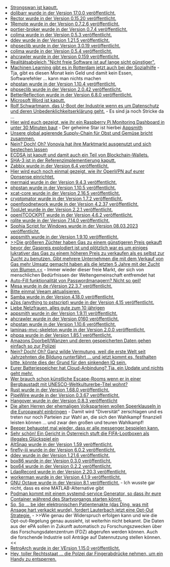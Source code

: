 * [Strongswan ist kaputt.](https://blog.fefe.de/?ts=9afa4d41)
* [dolibarr wurde in der Version 17.0.0 veröffentlicht.](https://github.com/Dolibarr/dolibarr/releases/tag/17.0.0)
* [Rector wurde in der Version 0.15.20 veröffentlicht.](https://github.com/rectorphp/rector/releases/tag/0.15.20)
* [1Remote wurde in der Version 0.7.2.6 veröffentlicht.](https://github.com/1Remote/1Remote/releases/tag/0.7.2.6)
* [portier-broker wurde in der Version 0.7.4 veröffentlicht.](https://github.com/portier/portier-broker/releases/tag/v0.7.4)
* [colima wurde in der Version 0.5.3 veröffentlicht.](https://github.com/abiosoft/colima/releases/tag/v0.5.3)
* [ddev wurde in der Version 1.21.5 veröffentlicht.](https://github.com/ddev/ddev/releases/tag/v1.21.5)
* [phpseclib wurde in der Version 3.0.19 veröffentlicht.](https://github.com/phpseclib/phpseclib/releases/tag/3.0.19)
* [colima wurde in der Version 0.5.4 veröffentlicht.](https://github.com/abiosoft/colima/releases/tag/v0.5.4)
* [ahcrawler wurde in der Version 0.159 veröffentlicht.](https://github.com/axelhahn/ahcrawler/pull/15)
* [Realitätsabgleich "Nicht freie Software ist auf lange sicht günstiger".](http://blog.fefe.de/?ts=9afb276a)
* [Machinen Learning gibt es in Rotterdam jetzt auch bei der Sozialhilfe](http://blog.fefe.de/?ts=9af8a7cc) - Tja, gibt es diesen Monat kein Geld und damit kein Essen, Softwarefehler ... kann man nichts machen
* [phpstan wurde in der Version 1.10.4 veröffentlicht.](https://github.com/phpstan/phpstan/releases/tag/1.10.4)
* [phpseclib wurde in der Version 2.0.42 veröffentlicht.](https://github.com/phpseclib/phpseclib/releases/tag/2.0.42)
* [BetterReflection wurde in der Version 6.8.0 veröffentlicht.](https://github.com/Roave/BetterReflection/releases/tag/6.8.0)
* [Microsoft Word ist kaputt.](https://www.bleepingcomputer.com/news/security/proof-of-concept-released-for-critical-microsoft-word-rce-bug/)
* [Rolf Schwartmann, das U-Boot der Industrie wenn es um Datenschutz und deren Unbedenklichkeitserklärung geht.](https://www.kuketz-blog.de/das-lobbyinstitut-vom-datenschutz-experten-rolf-schwartmann-das-ttdsg-teil3/) - Es sind ja noch Stricke da ...
* [Hier wird euch gezeigt, wie ihr ein Raspberry Pi Monitoring Dashboard in unter 30 Minuten baut](https://opensource.com/article/23/3/build-raspberry-pi-dashboard-appsmith) - Der geheime Star ist hierbei [Appsmith](https://github.com/appsmithorg/appsmith)
* [Unsere global agierende Supply-Chain für Obst und Gemüse bricht zusammen.](http://blog.fefe.de/?ts=9af9a4e0)
* [Nein? Doch! Oh? Vonovia hat ihre Marktmarkt ausgenutzt und sich bestechen lassen](http://blog.fefe.de/?ts=9af9e792)
* [ECDSA ist kaputt und damit auch ein Teil von Blockchain-Wallets.](http://blog.fefe.de/?ts=9af9cd61)
* [SHA-3 ist in der Referenzimplementierung kaputt.](http://blog.fefe.de/?ts=9af9c7a3)
* [Zabbix wurde in der Version 6.4 veröffentlicht.](https://blog.zabbix.com/zabbix-6-4-is-out-now/25444/)
* [Hier wird euch noch einmal gezeigt, wie ihr OpenVPN auf eurer Opnsense einrichtet.](https://www.windowspro.de/thomas-joos/openvpn-opnsense-einrichten)
* [mermaid wurde in der Version 9.4.3 veröffentlicht.](https://github.com/mermaid-js/mermaid/releases/tag/v9.4.3)
* [phpstan wurde in der Version 1.10.5 veröffentlicht.](https://github.com/phpstan/phpstan/releases/tag/1.10.5)
* [xcat-core wurde in der Version 2.16.5 veröffentlicht.](https://github.com/xcat2/xcat-core/releases/tag/2.16.5)
* [cryptomator wurde in der Version 1.7.2 veröffentlicht.](https://github.com/cryptomator/cryptomator/releases/tag/1.7.2)
* [openfoodnetwork wurde in der Version 4.2.37 veröffentlicht.](https://github.com/openfoodfoundation/openfoodnetwork/releases/tag/v4.2.37)
* [ToolJet wurde in der Version 2.2.1 veröffentlicht.](https://github.com/ToolJet/ToolJet/releases/tag/v2.2.1)
* [openITCOCKPIT wurde in der Version 4.6.2 veröffentlicht.](https://github.com/it-novum/openITCOCKPIT/releases/tag/openITCOCKPIT-4.6.2)
* [rqlite wurde in der Version 7.14.0 veröffentlicht.](https://github.com/rqlite/rqlite/releases/tag/v7.14.0)
* [Sophia Script for Windows wurde in der Version 08.03.2023 veröffentlicht.](https://github.com/farag2/Sophia-Script-for-Windows/releases/tag/6.4.0)
* [appsmith wurde in der Version 1.9.10 veröffentlicht.](https://github.com/appsmithorg/appsmith/releases/tag/v1.9.10)
* [>>Die größeren Züchter haben Gas zu einem günstigeren Preis gekauft bevor der Gaspreis explodiert ist und plötzlich war es um einiges lukrativer das Gas zu einem höheren Preis zu verkaufen als es selbst zur Zucht zu benutzen. Gibt mehrere Unternehmen die mit dem Verkauf von Gas mehr Umsatz gemacht haben als die letzten 5 Jahre mit der Zucht von Blumen.<<](http://blog.fefe.de/?ts=9af6bca5) - Immer wieder dieser freie Markt, der sich von menschlichen Bedürfnissen der Weltengemeinschaft entfremdet hat
* [Auto-Fill funktionalität von Passwordmanagern? Nicht so geil!](https://www.bleepingcomputer.com/news/security/bitwarden-flaw-can-let-hackers-steal-passwords-using-iframes/)
* [Mesa wurde in de rVersion 22.3.7 veröffentlicht.](https://www.phoronix.com/news/Mesa-22.3.7-Released)
* [Bitte einmal Veeam aktualisieren.](https://www.bleepingcomputer.com/news/security/veeam-fixes-bug-that-lets-hackers-breach-backup-infrastructure/)
* [Samba wurde in der Version 4.18.0 veröffentlicht.](https://lwn.net/Articles/925632/)
* [a2ps (anything to pstscript) wurde in der Version 4.15 veröffentlicht.](https://lwn.net/Articles/925631/)
* [Liebe Netzfrauen, alles gute zum 10 jährigen](https://netzfrauen.org/2023/03/08/netzfrauen-2/)
* [appsmith wurde in der Version 1.9.11 veröffentlicht.](https://github.com/appsmithorg/appsmith/releases/tag/v1.9.11)
* [ahcrawler wurde in der Version 0160 veröffentlicht.](https://github.com/axelhahn/ahcrawler/pull/17)
* [phpstan wurde in der Version 1.10.6 veröffentlicht.](https://github.com/phpstan/phpstan/releases/tag/1.10.6)
* [laminas-mvc-skeleton wurde in der Version 2.0.0 veröffentlicht.](https://github.com/laminas/laminas-mvc-skeleton/releases/tag/2.0.0)
* [phpqa wurde in der Version 1.85.1 veröffentlicht.](https://github.com/jakzal/phpqa/releases/tag/v1.85.1)
* [Amazons Doorbell/Wanzen und deren gespeicherten Daten gehen einfach so zur Polizei](http://blog.fefe.de/?ts=9af4dd96)
* [Nein? Doch! Oh? Ganz wilde Vermutung, weil die erste Welt seit Jahrzehnten die Bildung runterfährt ... und jetzt kommt es, festhalten bitte, könnte dies der Grund für den sinkenden IQ sein.](http://blog.fefe.de/?ts=9af72f29)
* [Eurer Batteriespeicher hat Cloud-Anbindung? Tja, ein Update und nichts geht mehr.](http://blog.fefe.de/?ts=9af7220c)
* [Wer brauch schon künstliche Escape-Rooms wenn er in einer Bergbaustadt mit UNESCO-Weltkulturerbe-Titel wohnt?](https://www.youtube.com/watch?v=O1zRXV0Hos0)
* [Rust wurde in der Version 1.68.0 veröffentlicht.](https://blog.rust-lang.org/2023/03/09/Rust-1.68.0.html)
* [PipeWire wurde in der Version 0.3.67 veröffentlicht.](https://www.phoronix.com/news/PipeWire-0.3.67-Released)
* [Hangover wurde in der Version 0.8.3 veröffentlicht](https://www.phoronix.com/news/Hangover-0.8.3)
* [Die alten Herren der ehemaligen Volksparteien wollen Speerklauseln in die Europawahl einbringen](https://www.patrick-breyer.de/europaabgeordnete-sperrklausel-zur-europawahl-ist-anschlag-auf-unsere-demokratie-und-gefaehrdet-europa/) - Damit wird "Diversität" zerschlagen und es treten nur noch Parteien zur Wahl an, die sich den Wahlkampf finanziell leisten können ... und zwar den großen und teuren Wahlkampf!
* [Beeper behauptet mal wieder, dass er alle messenger bespielen kann.](https://gnulinux.ch/multi-messenger-beeper)
* [Sehr schön! Ein Gericht in Österreich stuft die FIFA-Lootboxen als illegales Glückspiel ein](https://www.onli-blogging.de/2246/Linksammlung-102023.html)
* [AltSnap wurde in der Version 1.59 veröffentlicht.](https://github.com/RamonUnch/AltSnap/releases/tag/1.59)
* [firefly-iii wurde in der Version 6.0.2 veröffentlicht.](https://github.com/firefly-iii/firefly-iii/releases/tag/v6.0.2)
* [ddev wurde in der Version 1.21.6 veröffentlicht.](https://github.com/ddev/ddev/releases/tag/v1.21.6)
* [box86 wurde in der Version 0.3.0 veröffentlicht.](https://github.com/ptitSeb/box86/releases/tag/v0.3.0)
* [box64 wurde in der Version 0.2.2 veröffentlicht.](https://github.com/ptitSeb/box64/releases/tag/v0.2.2)
* [LdapRecord wurde in der Version 2.20.3 veröffentlicht.](https://github.com/DirectoryTree/LdapRecord/releases/tag/v2.20.3)
* [workerman wurde in der Version 4.1.9 veröffentlicht.](https://github.com/walkor/workerman/releases/tag/v4.1.9)
* [GNU Octave wurde in der Version 8.1 veröffentlicht.](https://www.phoronix.com/news/GNU-Octave-8.1) - Ich wusste gar nicht, dass es eine MATLAB-Alternative gibt
* [Podman kommt mit einem systemd-service Generator, so dass ihr eure Container während des Startvorgangs starten könnt.](https://www.putorius.net/how-to-start-podman-containers-on-boot.html)
* [So, So ... be ider elektronischen Patientenakte (das Ding, was mit Ansage hart verkackt wurde), fordert Lauterbach jetzt eine Opt-Out Strategie.](https://www.borncity.com/blog/2023/03/12/lauterbach-will-die-elektronische-patientenakte-epa-mit-opt-out-ein-desaster-mit-ansage-oder-wolkenkuckucksheim/) - >>Wie genau der Widerspruch erfolgen kann und wie die Opt-out-Regelung genau aussieht, ist weiterhin nicht bekannt. Die Daten aus der ePA sollen in Zukunft automatisch zu Forschungszwecken über das Forschungsdatenzentrum (FDZ) abgerufen werden können. Auch die forschende Industrie soll Anträge auf Datennutzung stellen können.<<
* [RetroArch wurde in der VErsion 1.15.0 veröffentlicht.](https://wiidatabase.de/retroarch-v1-15-0/)
* [Hey, toller Rechtsstaat ... die Polzei dar Fingerabdrücke nehmen, um ein Handy zu entsperren.](https://netzpolitik.org/2023/gerichtsbeschluss-polizei-darf-fingerabdruecke-nehmen-um-handy-zu-entsperren/)

